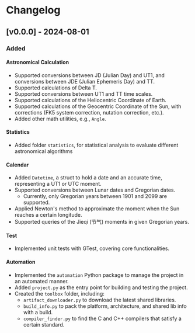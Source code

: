 # Changelog

## [v0.0.0] - 2024-08-01

### Added

#### Astronomical Calculation
- Supported conversions between JD (Julian Day) and UT1, and conversions between JDE (Julian Ephemeris Day) and TT.
- Supported calculations of Delta T.
- Supported conversions between UT1 and TT time scales.
- Supported calculations of the Heliocentric Coordinate of Earth.
- Supported calculations of the Geocentric Coordinate of the Sun, with corrections (FK5 system correction, nutation correction, etc.).
- Added other math utilities, e.g., `Angle`.

#### Statistics
- Added folder `statistics`, for statistical analysis to evaluate different astronomical algorithms

#### Calendar
- Added `Datetime`, a struct to hold a date and an accurate time, representing a UT1 or UTC moment.
- Supported conversions between Lunar dates and Gregorian dates.
  - Currently, only Gregorian years between 1901 and 2099 are supported.
- Applied Newton's method to approximate the moment when the Sun reaches a certain longitude.
- Supported queries of the Jieqi (节气) moments in given Gregorian years.

#### Test
- Implemented unit tests with GTest, covering core functionalities.

#### Automation
- Implemented the `automation` Python package to manage the project in an automated manner.
- Added `project.py` as the entry point for building and testing the project.
- Created the `toolbox` folder, including:
  - `artifact_downloader.py` to download the latest shared libraries.
  - `build_info.py` to pack the platform, architecture, and shared lib info with a build.
  - `compiler_finder.py` to find the C and C++ compilers that satisfy a certain standard.
